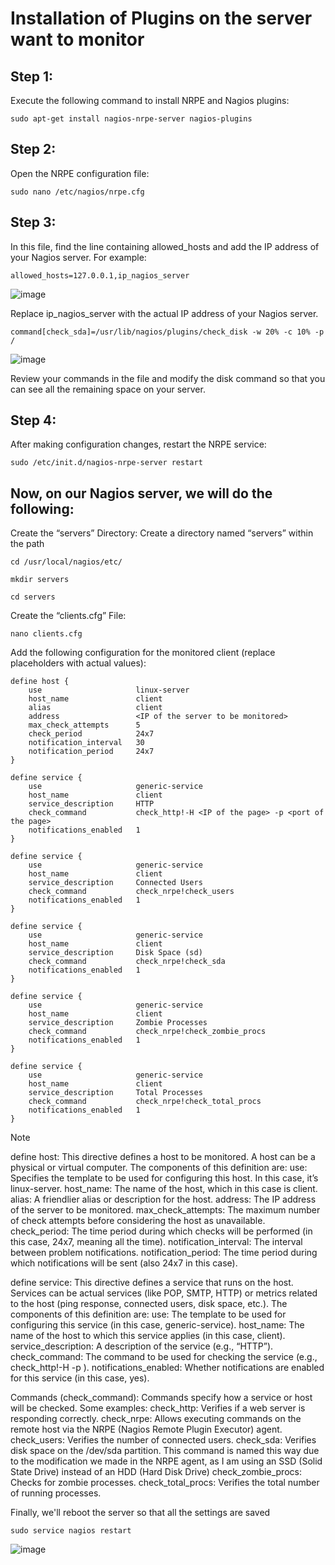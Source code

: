 Installation of Plugins on the server want to monitor
============

## Step 1:
Execute the following command to install NRPE and Nagios plugins:

    sudo apt-get install nagios-nrpe-server nagios-plugins

## Step 2:
Open the NRPE configuration file:

    sudo nano /etc/nagios/nrpe.cfg

## Step 3:
In this file, find the line containing allowed_hosts and add the IP address of your Nagios server. For example:

    allowed_hosts=127.0.0.1,ip_nagios_server

![image](https://github.com/marcos65333/Nagios-monitoring-guide/assets/87570461/c5999dde-352a-4182-b3a1-35cc289c7df9)


Replace ip_nagios_server with the actual IP address of your Nagios server.
    
    command[check_sda]=/usr/lib/nagios/plugins/check_disk -w 20% -c 10% -p /

![image](https://github.com/marcos65333/Nagios-monitoring-guide/assets/87570461/191bb9c4-95e3-43d8-9b95-e24574c2bf59)



Review your commands in the file and modify the disk command so that you can see all the remaining space on your server.



## Step 4:
After making configuration changes, restart the NRPE service:

    sudo /etc/init.d/nagios-nrpe-server restart


## Now, on our Nagios server, we will do the following:
Create the “servers” Directory:
Create a directory named “servers” within the path

    cd /usr/local/nagios/etc/

    mkdir servers

    cd servers
Create the “clients.cfg” File:

    nano clients.cfg

Add the following configuration for the monitored client (replace placeholders with actual values):

    define host {
        use                     linux-server
        host_name               client
        alias                   client
        address                 <IP of the server to be monitored>
        max_check_attempts      5
        check_period            24x7
        notification_interval   30
        notification_period     24x7
    }

    define service {
        use                     generic-service
        host_name               client
        service_description     HTTP
        check_command           check_http!-H <IP of the page> -p <port of the page>
        notifications_enabled   1
    }

    define service {
        use                     generic-service
        host_name               client
        service_description     Connected Users
        check_command           check_nrpe!check_users
        notifications_enabled   1
    }    

    define service {
        use                     generic-service
        host_name               client
        service_description     Disk Space (sd)
        check_command           check_nrpe!check_sda
        notifications_enabled   1
    }

    define service {
        use                     generic-service
        host_name               client
        service_description     Zombie Processes
        check_command           check_nrpe!check_zombie_procs
        notifications_enabled   1
    }

    define service {
        use                     generic-service
        host_name               client
        service_description     Total Processes
        check_command           check_nrpe!check_total_procs
        notifications_enabled   1
    }
    
> [!NOTE]
> define host:
> This directive defines a host to be monitored. A host can be a physical or virtual computer.
> The components of this definition are:
>   use: Specifies the template to be used for configuring this host. In this case, it’s linux-server.
>      host_name: The name of the host, which in this case is client.
>      alias: A friendlier alias or description for the host.
>      address: The IP address of the server to be monitored.
>      max_check_attempts: The maximum number of check attempts before considering the host as unavailable.
>      check_period: The time period during which checks will be performed (in this case, 24x7, meaning all the time).
>      notification_interval: The interval between problem notifications.
>      notification_period: The time period during which notifications will be sent (also 24x7 in this case).
> 
> define service:
> This directive defines a service that runs on the host.
> Services can be actual services (like POP, SMTP, HTTP) or metrics related to the host (ping response, connected users, disk space, etc.).
> The components of this definition are:
>   use: The template to be used for configuring this service (in this case, generic-service).
>      host_name: The name of the host to which this service applies (in this case, client).
>      service_description: A description of the service (e.g., “HTTP”).
>      check_command: The command to be used for checking the service (e.g., check_http!-H <IP of the page> -p <port of the page>).
>      notifications_enabled: Whether notifications are enabled for this service (in this case, yes).
>
> Commands (check_command):
> Commands specify how a service or host will be checked.
> Some examples:
>     check_http: Verifies if a web server is responding correctly.
>     check_nrpe: Allows executing commands on the remote host via the NRPE (Nagios Remote Plugin Executor) agent.
>     check_users: Verifies the number of connected users.
>     check_sda: Verifies disk space on the /dev/sda partition. This command is named this way due to the modification we made in the NRPE agent, as I am using 
                                                                 an SSD (Solid State Drive) instead of an HDD (Hard Disk Drive)
>     check_zombie_procs: Checks for zombie processes.
>     check_total_procs: Verifies the total number of running processes.

Finally, we'll reboot the server so that all the settings are saved

    sudo service nagios restart

![image](https://github.com/marcos65333/Nagios-monitoring-guide/assets/87570461/effe9144-fea9-43f3-baf7-a84f1d4d3821)
